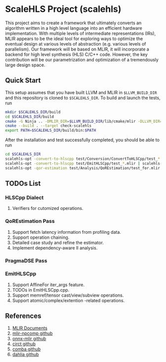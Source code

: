 # ScaleHLS Project (scalehls)

This project aims to create a framework that ultimately converts an algorithm written in a high level language into an efficient hardware implementation. With multiple levels of intermediate representations (IRs), MLIR appears to be the ideal tool for exploring ways to optimize the eventual design at various levels of abstraction (e.g. various levels of parallelism). Our framework will be based on MLIR, it will incorporate a backend for high level synthesis (HLS) C/C++ code. However, the key contribution will be our parametrization and optimization of a tremendously large design space.

## Quick Start
This setup assumes that you have built LLVM and MLIR in `$LLVM_BUILD_DIR` and this repository is cloned to `$SCALEHLS_DIR`. To build and launch the tests, run
```sh
mkdir $SCALEHLS_DIR/build
cd $SCALEHLS_DIR/build
cmake -G Ninja .. -DMLIR_DIR=$LLVM_BUILD_DIR/lib/cmake/mlir -DLLVM_DIR=$LLVM_BUILD_DIR/build/lib/cmake/llvm -DLLVM_ENABLE_ASSERTIONS=ON -DCMAKE_BUILD_TYPE=DEBUG
cmake --build . --target check-scalehls
export PATH=$SCALEHLS_DIR/build/bin:$PATH
```
After the installation and test successfully completed, you should be able to run
```sh
cd $SCALEHLS_DIR
scalehls-opt -convert-to-hlscpp test/Conversion/ConvertToHLSCpp/test_*.mlir
scalehls-opt -convert-to-hlscpp test/EmitHLSCpp/test_*.mlir | scalehls-translate -emit-hlscpp
scalehls-opt -qor-estimation test/Analysis/QoREstimation/test_for.mlir
```

## TODOs List
### HLSCpp Dialect
1. Verifiers for cutomized operations.

### QoREstimation Pass
1. Support fetch latency information from profiling data.
2. Support operation chaining.
3. Detailed case study and refine the estimator.
3. Implement dependency-aware II analysis.

### PragmaDSE Pass

### EmitHLSCpp
1. Support AffineFor iter_args feature.
2. TODOs in EmitHLSCpp.cpp.
3. Support memref/tensor cast/view/subview operations.
4. Support atomic/complex/extention -related operations.

## References
1. [MLIR Documents](https://mlir.llvm.org)
2. [mlir-npcomp github](https://github.com/llvm/mlir-npcomp)
3. [onnx-mlir github](https://github.com/onnx/onnx-mlir)
4. [circt github](https://github.com/llvm/circt)
5. [comba github](https://github.com/zjru/COMBA)
6. [dahlia github](https://github.com/cucapra/dahlia)
